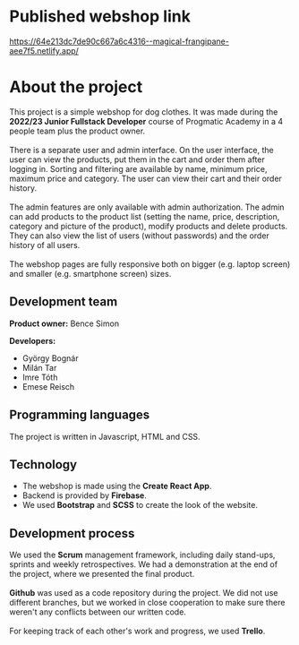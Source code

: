 # Published webshop link

https://64e213dc7de90c667a6c4316--magical-frangipane-aee7f5.netlify.app/

# About the project

This project is a simple webshop for dog clothes. It was made during the **2022/23 Junior Fullstack Developer** course of Progmatic Academy in a 4 people team plus the product owner.</br></br>
There is a separate user and admin interface. On the user interface, the user can view the products, put them in the cart and order them after logging in. Sorting and filtering are available by name, minimum price, maximum price and category. The user can view their cart and their order history.</br></br>
The admin features are only available with admin authorization. The admin can add products to the product list (setting the name, price, description, category and picture of the product), modify products and delete products. They can also view the list of users (without passwords) and the order history of all users.</br></br>
The webshop pages are fully responsive both on bigger (e.g. laptop screen) and smaller (e.g. smartphone screen) sizes.

## Development team

**Product owner:** Bence Simon </br>

**Developers:** 
- György Bognár
- Milán Tar
- Imre Tóth
- Emese Reisch

## Programming languages
The project is written in Javascript, HTML and CSS.

## Technology
- The webshop is made using the **Create React App**. </br>
- Backend is provided by **Firebase**.</br>
- We used **Bootstrap** and **SCSS** to create the look of the website.

## Development process
We used the **Scrum** management framework, including daily stand-ups, sprints and weekly retrospectives. We had a demonstration at the end of the project, where we presented the final product.</br></br>
**Github** was used as a code repository during the project. We did not use different branches, but we worked in close cooperation to make sure there weren't any conflicts between our written code. </br></br>
For keeping track of each other's work and progress, we used **Trello**. 
